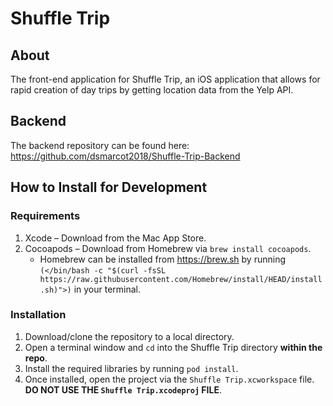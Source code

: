 # Shuffle Trip
## About
The front-end application for Shuffle Trip, an iOS application that allows for rapid creation of day trips by getting location data from the Yelp API.

## Backend
The backend repository can be found here: https://github.com/dsmarcot2018/Shuffle-Trip-Backend

## How to Install for Development
### Requirements
1. Xcode – Download from the Mac App Store.
2. Cocoapods – Download from Homebrew via `brew install cocoapods`.
	- Homebrew can be installed from https://brew.sh by running `(</bin/bash -c "$(curl -fsSL https://raw.githubusercontent.com/Homebrew/install/HEAD/install.sh)">)` in your terminal.
### Installation
1. Download/clone the repository to a local directory.
2. Open a terminal window and `cd` into the Shuffle Trip directory **within the repo**.
3. Install the required libraries by running `pod install`.
4. Once installed, open the project via the `Shuffle Trip.xcworkspace` file. **DO NOT USE THE `Shuffle Trip.xcodeproj` FILE**.
